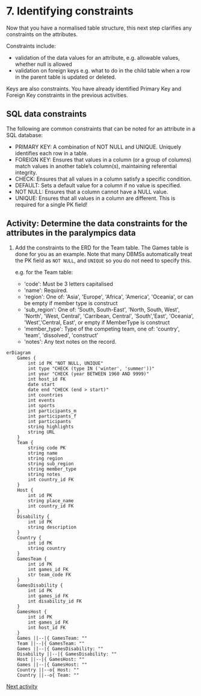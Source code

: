 # 7. Identifying constraints

Now that you have a normalised table structure, this next step clarifies any constraints on the attributes.

Constraints include:

- validation of the data values for an attribute, e.g. allowable values, whether null is allowed
- validation on foreign keys e.g. what to do in the child table when a row in the parent table is updated or deleted.

Keys are also constraints. You have already identified Primary Key and Foreign Key constraints in the previous
activities.

## SQL data constraints

The following are common constraints that can be noted for an attribute in a SQL database:

- PRIMARY KEY: A combination of NOT NULL and UNIQUE. Uniquely identifies each row in a table.
- FOREIGN KEY: Ensures that values in a column (or a group of columns) match values in another table’s column(s),
  maintaining referential integrity.
- CHECK: Ensures that all values in a column satisfy a specific condition.
- DEFAULT: Sets a default value for a column if no value is specified.
- NOT NULL: Ensures that a column cannot have a NULL value.
- UNIQUE: Ensures that all values in a column are different. This is required for a single PK field!

## Activity: Determine the data constraints for the attributes in the paralympics data

1. Add the constraints to the ERD for the Team table. The Games table is done for you as an example.
   Note that many DBMSs automatically treat the PK field as `NOT NULL`, and `UNIQUE` so you do not need to specify this.

   e.g. for the Team table:

    - 'code': Must be 3 letters capitalised
    - 'name': Required.
    - 'region': One of: 'Asia', 'Europe', 'Africa', 'America', 'Oceania', or can be empty if member type is construct
    - 'sub_region': One of:  'South, South-East', 'North, South, West', 'North', 'West, Central', 'Carribean,
      Central', 'South','East', 'Oceania', 'West','Central, East', or empty if MemberType is construct
    - 'member_type': Type of the competing team, one of: 'country', 'team', 'dissolved', 'construct'
    - 'notes': Any text notes on the record.

```mermaid
erDiagram
    Games {
        int id PK "NOT NULL, UNIQUE"
        int type "CHECK (type IN ('winter', 'summer'))"
        int year "CHECK (year BETWEEN 1960 AND 9999)"
        int host_id FK
        date start
        date end "CHECK (end > start)"
        int countries
        int events
        int sports
        int participants_m
        int participants_f
        int participants
        string highlights
        string URL
    }
    Team {
        string code PK
        string name
        string region
        string sub_region
        string member_type
        string notes
        int country_id FK
    }
    Host {
        int id PK
        string place_name
        int country_id FK
    }
    Disability {
        int id PK
        string description
    }
    Country {
        int id PK
        string country
    }
    GamesTeam {
        int id PK
        int games_id FK
        str team_code FK
    }
    GamesDisability {
        int id PK
        int games_id FK
        int disability_id FK
    }
    GamesHost {
        int id PK
        int games_id FK
        int host_id FK
    }
    Games ||--|{ GamesTeam: ""
    Team ||--|{ GamesTeam: ""
    Games ||--|{ GamesDisability: ""
    Disability ||--|{ GamesDisability: ""
    Host ||--|{ GamesHost: ""
    Games ||--|{ GamesHost: ""
    Country ||--o{ Host: ""
    Country ||--o{ Team: ""
```

[Next activity](4-08-logical-design-constraints-fk.md)